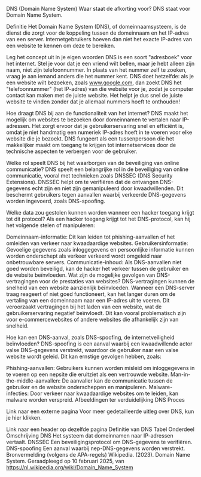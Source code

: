 DNS (Domain Name System)
Waar staat de afkorting voor?
DNS staat voor Domain Name System.

Definitie
Het Domain Name System (DNS), of domeinnaamsysteem, is de dienst die zorgt voor de koppeling tussen de domeinnaam en het IP-adres van een server. Internetgebruikers hoeven dan niet het exacte IP-adres van een website te kennen om deze te bereiken.

Leg het concept uit in je eigen woorden
DNS is een soort "adresboek" voor het internet. Stel je voor dat je een vriend wilt bellen, maar je hebt alleen zijn naam, niet zijn telefoonnummer. In plaats van het nummer zelf te zoeken, vraag je aan iemand anders die het nummer kent. DNS doet hetzelfde: als je een website wilt bezoeken, zoals www.google.com, dan zoekt DNS het "telefoonnummer" (het IP-adres) van die website voor je, zodat je computer contact kan maken met de juiste website. Het helpt je dus snel de juiste website te vinden zonder dat je allemaal nummers hoeft te onthouden!

Hoe draagt DNS bij aan de functionaliteit van het internet?
DNS maakt het mogelijk om websites te bezoeken door domeinnamen te vertalen naar IP-adressen. Het zorgt ervoor dat je gebruikerservaring snel en efficiënt is, omdat je niet handmatig een numeriek IP-adres hoeft in te voeren voor elke website die je bezoekt. DNS fungeert als een tussenpersoon die het makkelijker maakt om toegang te krijgen tot internetservices door de technische aspecten te verbergen voor de gebruiker.

Welke rol speelt DNS bij het waarborgen van de beveiliging van online communicatie?
DNS speelt een belangrijke rol in de beveiliging van online communicatie, vooral met technieken zoals DNSSEC (DNS Security Extensions). DNSSEC helpt om te verifiëren dat de ontvangen DNS-gegevens echt zijn en niet zijn gemanipuleerd door kwaadwillenden. Dit beschermt gebruikers tegen aanvallen waarbij verkeerde DNS-gegevens worden ingevoerd, zoals DNS-spoofing.

Welke data zou gestolen kunnen worden wanneer een hacker toegang krijgt tot dit protocol?
Als een hacker toegang krijgt tot het DNS-protocol, kan hij het volgende stelen of manipuleren:

Domeinnaam-informatie: Dit kan leiden tot phishing-aanvallen of het omleiden van verkeer naar kwaadaardige websites.
Gebruikersinformatie: Gevoelige gegevens zoals inloggegevens en persoonlijke informatie kunnen worden onderschept als verkeer verkeerd wordt omgeleid naar onbetrouwbare servers.
Communicatie-inhoud: Als DNS-aanvallen niet goed worden beveiligd, kan de hacker het verkeer tussen de gebruiker en de website beïnvloeden.
Wat zijn de mogelijke gevolgen van DNS-vertragingen voor de prestaties van websites?
DNS-vertragingen kunnen de snelheid van een website aanzienlijk beïnvloeden. Wanneer een DNS-server traag reageert of niet goed functioneert, kan het langer duren om de vertaling van een domeinnaam naar een IP-adres uit te voeren. Dit veroorzaakt vertragingen bij het laden van een website, wat de gebruikerservaring negatief beïnvloedt. Dit kan vooral problematisch zijn voor e-commercewebsites of andere websites die afhankelijk zijn van snelheid.

Hoe kan een DNS-aanval, zoals DNS-spoofing, de internetveiligheid beïnvloeden?
DNS-spoofing is een aanval waarbij een kwaadwillende actor valse DNS-gegevens verstrekt, waardoor de gebruiker naar een valse website wordt geleid. Dit kan ernstige gevolgen hebben, zoals:

Phishing-aanvallen: Gebruikers kunnen worden misleid om inloggegevens in te voeren op een nepsite die eruitziet als een vertrouwde website.
Man-in-the-middle-aanvallen: De aanvaller kan de communicatie tussen de gebruiker en de website onderscheppen en manipuleren.
Malware-infecties: Door verkeer naar kwaadaardige websites om te leiden, kan malware worden verspreid.
Afbeeldingen ter verduidelijking
DNS Proces

Link naar een externe pagina
Voor meer gedetailleerde uitleg over DNS, kun je hier klikken.

Link naar een header op dezelfde pagina
Definitie van DNS
Tabel
Onderdeel	Omschrijving
DNS	Het systeem dat domeinnamen naar IP-adressen vertaalt.
DNSSEC	Een beveiligingsprotocol om DNS-gegevens te verifiëren.
DNS-spoofing	Een aanval waarbij nep-DNS-gegevens worden verstrekt.
Bronvermelding (volgens de APA-regels)
Wikipedia. (2023). Domain Name System. Geraadpleegd op 10 februari 2025, van https://nl.wikipedia.org/wiki/Domain_Name_System
